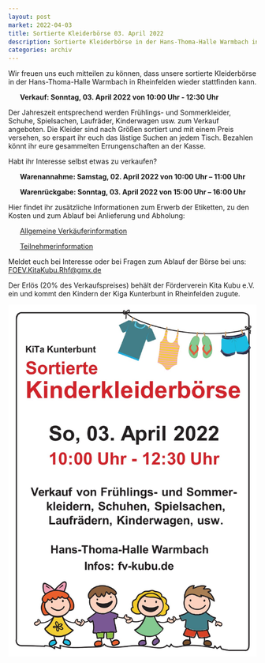 ```yaml
---
layout: post
market: 2022-04-03
title: Sortierte Kleiderbörse 03. April 2022
description: Sortierte Kleiderbörse in der Hans-Thoma-Halle Warmbach in Rheinfelden am 03. April 2022
categories: archiv
---
```


Wir freuen uns euch mitteilen zu können, dass unsere sortierte Kleiderbörse in der Hans-Thoma-Halle Warmbach in Rheinfelden wieder stattfinden kann.

&nbsp;&nbsp;&nbsp;&nbsp;&nbsp;&nbsp;**Verkauf: Sonntag, 03. April 2022 von 10:00 Uhr - 12:30 Uhr**

Der Jahreszeit entsprechend werden Frühlings- und Sommerkleider, Schuhe, Spielsachen, Laufräder, Kinderwagen usw. zum Verkauf angeboten.
Die Kleider sind nach Größen sortiert und mit einem Preis versehen, so erspart ihr euch das lästige Suchen an jedem Tisch. 
Bezahlen könnt ihr eure gesammelten Errungenschaften an der Kasse.

Habt ihr Interesse selbst etwas zu verkaufen?

  &nbsp;&nbsp;&nbsp;&nbsp;&nbsp;&nbsp;**Warenannahme: 	Samstag, 02. April 2022 von 10:00 Uhr – 11:00 Uhr**
  
  &nbsp;&nbsp;&nbsp;&nbsp;&nbsp;&nbsp;**Warenrückgabe: 	Sonntag, 03. April 2022 von 15:00 Uhr – 16:00 Uhr**

Hier findet ihr zusätzliche Informationen zum Erwerb der Etiketten, zu den Kosten und zum Ablauf bei Anlieferung und Abholung:
  
  &nbsp;&nbsp;&nbsp;&nbsp;&nbsp;&nbsp;[Allgemeine Verkäuferinformation](/docs/Allgemeine_Verkäuferinfo.pdf)
  
  &nbsp;&nbsp;&nbsp;&nbsp;&nbsp;&nbsp;[Teilnehmerinformation](/docs/Allgemeine_Teilnehmerinfo.pdf)
  
Meldet euch bei Interesse oder bei Fragen zum Ablauf der Börse bei uns: <FOEV.KitaKubu.Rhf@gmx.de>

Der Erlös (20% des Verkaufspreises) behält der Förderverein Kita Kubu e.V. ein und kommt den Kindern der Kiga Kunterbunt in Rheinfelden zugute.

![Sortierte Kleidung](/images/Plakat_April_22_weiss.jpg)

